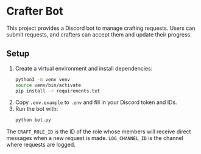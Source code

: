 # Crafter Bot

This project provides a Discord bot to manage crafting requests. Users can submit requests, and crafters can accept them and update their progress.

## Setup
1. Create a virtual environment and install dependencies:
   ```bash
   python3 -m venv venv
   source venv/bin/activate
   pip install -r requirements.txt
   ```
2. Copy `.env.example` to `.env` and fill in your Discord token and IDs.
3. Run the bot with:
   ```bash
   python bot.py
   ```

The `CRAFT_ROLE_ID` is the ID of the role whose members will receive direct messages when a new request is made. `LOG_CHANNEL_ID` is the channel where requests are logged.

